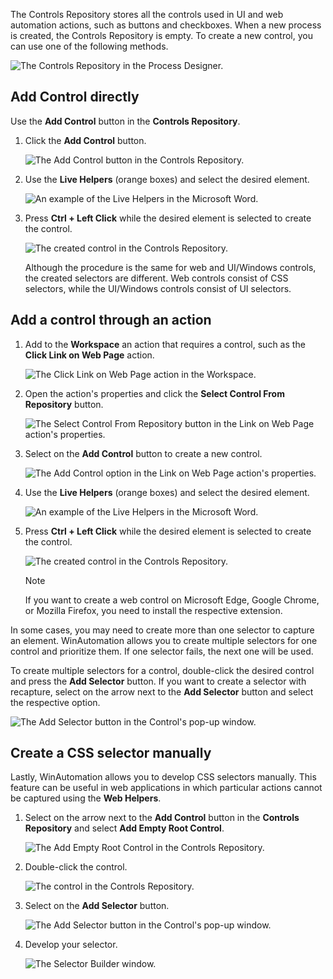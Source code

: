 The Controls Repository stores all the controls used in UI and web automation actions, such as buttons and checkboxes. When a new process is created, the Controls Repository is empty. To create a new control, you can use one of the following methods.

![The Controls Repository in the Process Designer.](..\media\process-designer-controls-repository.png)

## Add Control directly 

Use the **Add Control** button in the **Controls Repository**. 

1.	Click the **Add Control** button.

    ![The Add Control button in the Controls Repository.](..\media\controls-repository-add-control-button.png)

1.	Use the **Live Helpers** (orange boxes) and select the desired element.

    ![An example of the Live Helpers in the Microsoft Word.](..\media\live-helpers-word.png)

1.	Press **Ctrl + Left Click** while the desired element is selected to create the control. 

    ![The created control in the Controls Repository.](..\media\created-control-controls-repository.png)

    Although the procedure is the same for web and UI/Windows controls, the created selectors are different. Web controls consist of CSS selectors, while the UI/Windows controls consist of UI selectors. 


## Add a control through an action

1.	Add to the **Workspace** an action that requires a control, such as the **Click Link on Web Page** action. 

    ![The Click Link on Web Page action in the Workspace.](..\media\click-link-on-web-page-action-workspace.png)

1.	Open the action's properties and click the **Select Control From Repository** button. 

    ![The Select Control From Repository button in the Link on Web Page action's properties.](..\media\click-link-on-web-page-action-select-control.png)

1.	Select on the **Add Control** button to create a new control. 

    ![The Add Control option in the Link on Web Page action's properties.](..\media\click-link-on-web-page-action-add-control.png)

1.	Use the **Live Helpers** (orange boxes) and select the desired element.

    ![An example of the Live Helpers in the Microsoft Word.](..\media\live-helpers-word.png)

1.	Press **Ctrl + Left Click** while the desired element is selected to create the control. 

    ![The created control in the Controls Repository.](..\media\created-control-controls-repository.png)

    > [!NOTE]
    > If you want to create a web control on Microsoft Edge, Google Chrome, or Mozilla Firefox, you need to install the respective extension.

In some cases, you may need to create more than one selector to capture an element. WinAutomation allows you to create multiple selectors for one control and prioritize them. If one selector fails, the next one will be used. 

To create multiple selectors for a control, double-click the desired control and press the **Add Selector** button. If you want to create a selector with recapture, select on the arrow next to the **Add Selector** button and select the respective option. 

![The Add Selector button in the Control's pop-up window.](..\media\control-window-add-selector-button.png)

## Create a CSS selector manually

Lastly, WinAutomation allows you to develop CSS selectors manually. This feature can be useful in web applications in which particular actions cannot be captured using the **Web Helpers**.

1.	Select on the arrow next to the **Add Control** button in the **Controls Repository** and select **Add Empty Root Control**.

    ![The Add Empty Root Control in the Controls Repository.](..\media\add-empty-root-control-controls-repository.png)

1.	Double-click the control.

    ![The control in the Controls Repository.](..\media\created-empty-control-controls-repository.png)

1.	Select on the **Add Selector** button.

    ![The Add Selector button in the Control's pop-up window.](..\media\empty-control-window-add-selector-button.png)

1.	Develop your selector. 

    ![The Selector Builder window.](..\media\selector-builder-window.png)
